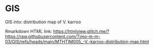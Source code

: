 # GIS
GIS into:  distribution map of V. karroo

Rmarkdown HTML link: https://htmlview.glitch.me/?https://raw.githubusercontent.com/Timo-m-m-03/GIS/refs/heads/main/MTHTIM005_-V.-karroo-distribution-map.html
